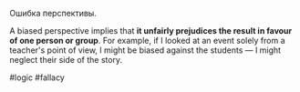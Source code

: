 Ошибка перспективы.

A biased perspective implies that **it unfairly prejudices the result in favour of one person or group**. For example, if I looked at an event solely from a teacher's point of view, I might be biased against the students — I might neglect their side of the story.

#logic #fallacy